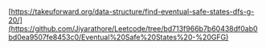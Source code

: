 [https://takeuforward.org/data-structure/find-eventual-safe-states-dfs-g-20/](https://github.com/Jiyarathore/Leetcode/tree/bd713f966b7b60438df0ab0bd0ea9507fe8453c0/Eventual%20Safe%20States%20-%20GFG)
